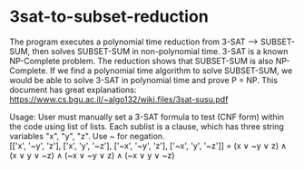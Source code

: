 # 3sat-to-subset-reduction
The program executes a polynomial time reduction from 3-SAT --> SUBSET-SUM, then solves SUBSET-SUM in non-polynomial time.
3-SAT is a known NP-Complete problem. The reduction shows that SUBSET-SUM is also NP-Complete. 
If we find a polynomial time algorithm to solve SUBSET-SUM, we would be able to solve 3-SAT in polynomial time
and prove P = NP.
This document has great explanations: https://www.cs.bgu.ac.il/~algo132/wiki.files/3sat-susu.pdf

Usage: User must manually set a 3-SAT formula to test (CNF form) within the code using list of lists.
Each sublist is a clause, which has three string variables "x", "y", "z". Use ~ for negation.  
[['x', '~y', 'z'], ['x', 'y', '~z'], ['~x', '~y', 'z'], ['~x', 'y', '~z']] = 
(x ∨ ~y ∨ z) ∧ (x ∨ y ∨ ~z) ∧ (~x ∨ ~y ∨ z) ∧ (~x ∨ y ∨ ~z)



